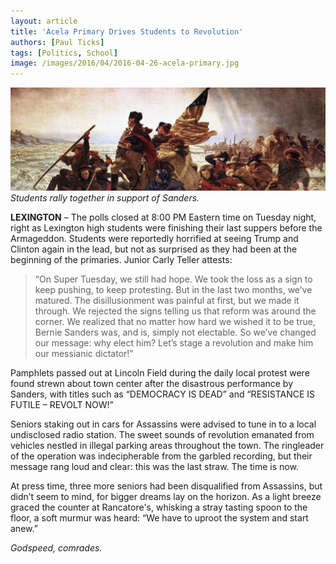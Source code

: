 ```yaml
---
layout: article
title: 'Acela Primary Drives Students to Revolution'
authors: [Paul Ticks]
tags: [Politics, School]
image: /images/2016/04/2016-04-26-acela-primary.jpg
---
```


![Students rally together in support of Sanders.](/images/2016/04/2016-04-26-acela-primary.jpg)
*Students rally together in support of Sanders.*

**LEXINGTON** – The polls closed at 8:00 PM Eastern time on Tuesday night, right as Lexington
high students were finishing their last suppers before the Armageddon. Students were reportedly
horrified at seeing Trump and Clinton again in the lead, but not as surprised as they had been at the beginning of the primaries. Junior Carly Teller attests:

>“On Super Tuesday, we still had hope. We took the loss as a sign to keep pushing, to keep
protesting. But in the last two months, we’ve matured. The disillusionment was painful at first,
but we made it through. We rejected the signs telling us that reform was around the corner. We
realized that no matter how hard we wished it to be true, Bernie Sanders was, and is, simply not
electable. So we’ve changed our message: why elect him? Let’s stage a revolution and make him
our messianic dictator!”

Pamphlets passed out at Lincoln Field during the daily local protest were found strewn about
town center after the disastrous performance by Sanders, with titles such as “DEMOCRACY IS
DEAD” and “RESISTANCE IS FUTILE – REVOLT NOW!”

Seniors staking out in cars for Assassins were advised to tune in to a local undisclosed radio
station. The sweet sounds of revolution emanated from vehicles nestled in illegal parking areas
throughout the town. The ringleader of the operation was indecipherable from the garbled
recording, but their message rang loud and clear: this was the last straw. The time is now.

At press time, three more seniors had been disqualified from Assassins, but didn’t seem to
mind, for bigger dreams lay on the horizon. As a light breeze graced the counter at Rancatore's, whisking a stray tasting spoon to the floor, a soft murmur was heard: “We have to uproot the system and start anew.”

*Godspeed, comrades.*
